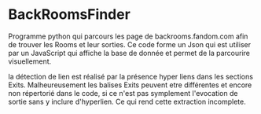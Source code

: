 # BackRoomsFinder
Programme python qui parcours les page de backrooms.fandom.com afin de trouver les Rooms et leur sorties.
Ce code forme un Json qui est utiliser par un JavaScript qui affiche la base de donnée et permet de la parcourire visuellement.

la détection de lien est réalisé par la présence hyper liens dans les sections Exits. Malheureusement les balises Exits peuvent etre différentes et encore non répertorié dans le code, si ce n'est pas symplement l'evocation de sortie sans y inclure d'hyperlien. Ce qui rend cette extraction incomplete. 
